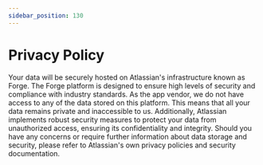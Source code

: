 ```yaml
---
sidebar_position: 130
---
```


# Privacy Policy

Your data will be securely hosted on Atlassian's infrastructure known as Forge. The Forge platform is designed to ensure high levels of security and compliance with industry standards. As the app vendor, we do not have access to any of the data stored on this platform. This means that all your data remains private and inaccessible to us. Additionally, Atlassian implements robust security measures to protect your data from unauthorized access, ensuring its confidentiality and integrity. Should you have any concerns or require further information about data storage and security, please refer to Atlassian's own privacy policies and security documentation.
